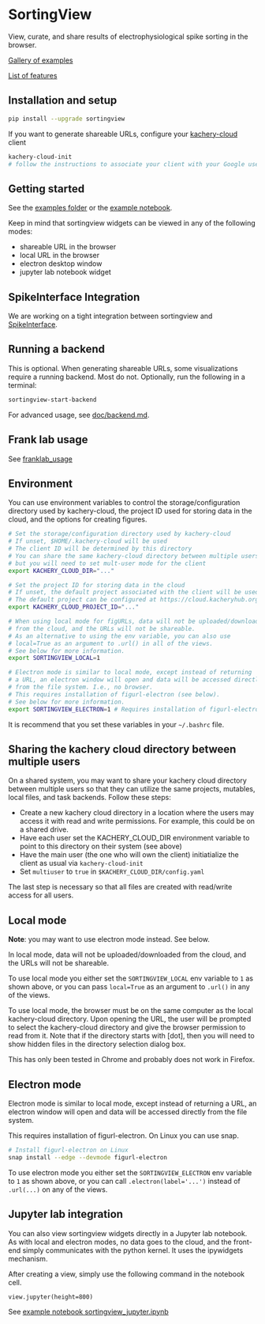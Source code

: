 # SortingView

View, curate, and share results of electrophysiological spike sorting in the browser.

[Gallery of examples](./doc/examples.md)

[List of features](./doc/features.md)

## Installation and setup

```bash
pip install --upgrade sortingview
```

If you want to generate shareable URLs, configure your [kachery-cloud](https://github.com/scratchrealm/kachery-cloud) client

```bash
kachery-cloud-init
# follow the instructions to associate your client with your Google user name on kachery-cloud
```

## Getting started

See the [examples folder](./examples) or the [example notebook](./notebooks/sortingview_jupyter.ipynb).

Keep in mind that sortingview widgets can be viewed in any of the following modes:
* shareable URL in the browser
* local URL in the browser
* electron desktop window
* jupyter lab notebook widget

## SpikeInterface Integration

We are working on a tight integration between sortingview and [SpikeInterface](https://spikeinterface.readthedocs.io/en/latest/).

## Running a backend

This is optional. When generating shareable URLs, some visualizations require a running backend. Most do not. Optionally, run the following in a terminal:

```bash
sortingview-start-backend
```

For advanced usage, see [doc/backend.md](doc/backend.md).

## Frank lab usage

See [franklab_usage](./franklab_usage.md)

## Environment

You can use environment variables to control the storage/configuration directory used by kachery-cloud, the project ID used for storing data in the cloud, and the options for creating figures.

```bash
# Set the storage/configuration directory used by kachery-cloud
# If unset, $HOME/.kachery-cloud will be used
# The client ID will be determined by this directory
# You can share the same kachery-cloud directory between multiple users,
# but you will need to set mult-user mode for the client
export KACHERY_CLOUD_DIR="..."

# Set the project ID for storing data in the cloud
# If unset, the default project associated with the client will be used
# The default project can be configured at https://cloud.kacheryhub.org
export KACHERY_CLOUD_PROJECT_ID="..."

# When using local mode for figURLs, data will not be uploaded/downloaded
# from the cloud, and the URLs will not be shareable.
# As an alternative to using the env variable, you can also use
# local=True as an argument to .url() in all of the views.
# See below for more information.
export SORTINGVIEW_LOCAL=1

# Electron mode is similar to local mode, except instead of returning
# a URL, an electron window will open and data will be accessed directly
# from the file system. I.e., no browser.
# This requires installation of figurl-electron (see below).
# See below for more information.
export SORTINGVIEW_ELECTRON=1 # Requires installation of figurl-electron
```

It is recommend that you set these variables in your `~/.bashrc` file.

## Sharing the kachery cloud directory between multiple users

On a shared system, you may want to share your kachery cloud directory between multiple users so that
they can utilize the same projects, mutables, local files, and task backends. Follow these steps:

* Create a new kachery cloud directory in a location where the users may access it
with read and write permissions. For example, this could be on a shared drive.
* Have each user set the KACHERY_CLOUD_DIR environment variable to point to this
directory on their system (see above)
* Have the main user (the one who will own the client) initiatialize the client as usual via
`kachery-cloud-init`
* Set `multiuser` to `true` in `$KACHERY_CLOUD_DIR/config.yaml`

The last step is necessary so that all files are created with read/write access for
all users.

## Local mode

**Note**: you may want to use electron mode instead. See below.

In local mode, data will not be uploaded/downloaded from the cloud, and the URLs will not be shareable.

To use local mode you either set the `SORTINGVIEW_LOCAL` env variable to `1` as shown above,
or you can pass `local=True` as an argument to `.url()` in any of the views.

To use local mode, the browser must be on the same computer as the local kachery-cloud
directory. Upon opening the URL, the user will be prompted to select the kachery-cloud
directory and give the browser permission to read from it. Note that if the directory
starts with [dot], then you will need to show hidden files in the directory selection
dialog box.

This has only been tested in Chrome and probably does not work in Firefox.

## Electron mode

Electron mode is similar to local mode, except instead of returning
a URL, an electron window will open and data will be accessed directly
from the file system.

This requires installation of figurl-electron. On Linux you can use snap.

```bash
# Install figurl-electron on Linux
snap install --edge --devmode figurl-electron
```

To use electron mode you either set the `SORTINGVIEW_ELECTRON` env variable to `1` as shown above,
or you can call `.electron(label='...')` instead of `.url(...)` on any of the views.

## Jupyter lab integration

You can also view sortingview widgets directly in a Jupyter lab notebook. As with local and electron modes, no data goes to the cloud, and the front-end simply communicates with the python kernel. It uses the ipywidgets mechanism.

After creating a view, simply use the following command in the notebook cell.

```
view.jupyter(height=800)
```

See [example notebook sortingview_jupyter.ipynb](./notebooks/sortingview_jupyter.ipynb)
